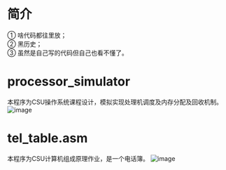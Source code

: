 # 简介
① 啥代码都往里放；  
② 黑历史；  
③ 虽然是自己写的代码但自己也看不懂了。   

# processor_simulator
本程序为CSU操作系统课程设计，模拟实现处理机调度及内存分配及回收机制。
![image](https://user-images.githubusercontent.com/84196090/119942982-00ee1e80-bfc5-11eb-8632-1348f5698098.png)

# tel_table.asm
本程序为CSU计算机组成原理作业，是一个电话簿。
![image](https://user-images.githubusercontent.com/84196090/119942498-7d343200-bfc4-11eb-82ed-6065f54f5e68.png)
